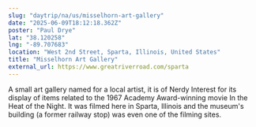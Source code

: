 ```yaml
---
slug: "daytrip/na/us/misselhorn-art-gallery"
date: "2025-06-09T18:12:18.362Z"
poster: "Paul Drye"
lat: "38.120258"
lng: "-89.707683"
location: "West 2nd Street, Sparta, Illinois, United States"
title: "Misselhorn Art Gallery"
external_url: https://www.greatriverroad.com/sparta
---
```

A small art gallery named for a local artist, it is of Nerdy Interest for its display of items related to the 1967 Academy Award-winning movie In the Heat of the Night. It was filmed here in Sparta, Illinois and the museum's building (a former railway stop) was even one of the filming sites.